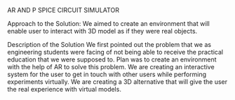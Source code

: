 AR AND P SPICE CIRCUIT SIMULATOR

Approach to the Solution:
We aimed to create  an environment that will enable user to interact with 3D model as if they were real objects.

Description of the Solution
We first pointed out the problem that we as engineering students were facing of not being able to receive the practical education that we were supposed to.
Plan was to create an environment with the help of AR to solve this problem.
We are creating an interactive system for the user to get in touch with other users while performing experiments virtually.
We are creating a 3D alternative that will give the user the real experience with virtual models. 


